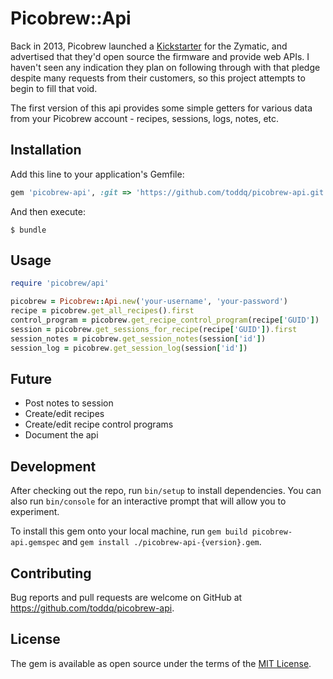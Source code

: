 # Picobrew::Api

Back in 2013, Picobrew launched a [Kickstarter](https://www.kickstarter.com/projects/1708005089/picobrew-zymatic-the-automatic-beer-brewing-applia/faqs#project_faq_69315) for the Zymatic, and advertised that they'd open source the firmware and provide web APIs.  I haven't seen any indication they plan on following through with that pledge despite many requests from their customers, so this project attempts to begin to fill that void.

The first version of this api provides some simple getters for various data from your Picobrew account - recipes, sessions, logs, notes, etc.

## Installation

Add this line to your application's Gemfile:

```ruby
gem 'picobrew-api', :git => 'https://github.com/toddq/picobrew-api.git'
```

And then execute:

    $ bundle

## Usage

```ruby
require 'picobrew/api'

picobrew = Picobrew::Api.new('your-username', 'your-password')
recipe = picobrew.get_all_recipes().first
control_program = picobrew.get_recipe_control_program(recipe['GUID'])
session = picobrew.get_sessions_for_recipe(recipe['GUID']).first
session_notes = picobrew.get_session_notes(session['id'])
session_log = picobrew.get_session_log(session['id'])
```

## Future

* Post notes to session
* Create/edit recipes
* Create/edit recipe control programs
* Document the api

## Development

After checking out the repo, run `bin/setup` to install dependencies. You can also run `bin/console` for an interactive prompt that will allow you to experiment.

To install this gem onto your local machine, run `gem build picobrew-api.gemspec` and `gem install ./picobrew-api-{version}.gem`.

## Contributing

Bug reports and pull requests are welcome on GitHub at https://github.com/toddq/picobrew-api.

## License

The gem is available as open source under the terms of the [MIT License](http://opensource.org/licenses/MIT).
